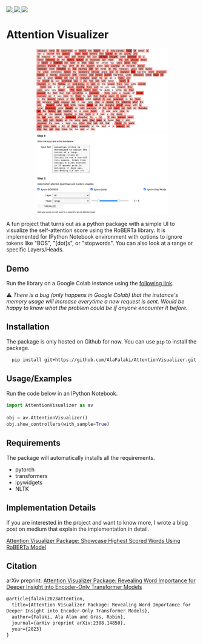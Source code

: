 
<a href="https://twitter.com/NLPiation">
<img src="https://img.shields.io/badge/Author-Twitter-blue" />
</a>
<a href="https://pub.towardsai.net/attention-visualizer-package-showcase-highest-scored-words-using-roberta-model-8218658b4447">
<img src="https://img.shields.io/badge/Blog%20Post-Medium-orange" />
</a>
<a href="https://colab.research.google.com/github/AlaFalaki/AttentionVisualizer/blob/main/demo.ipynb">
<img src="https://colab.research.google.com/assets/colab-badge.svg" />
</a>

# Attention Visualizer

<p align="center">
<img width="350" src="https://raw.githubusercontent.com/AlaFalaki/AttentionVisualizer/main/images/output.png" />
<img width="350" src="https://raw.githubusercontent.com/AlaFalaki/AttentionVisualizer/main/images/UI.png">
</p>

A fun project that turns out as a python package with a simple UI to visualize the self-attention score using the RoBERTa library. It is implemented for IPython Notebook environment with options to ignore tokens like "BOS", "[dot]s", or "stopwords". You can also look at a range or specific Layers/Heads.
 
## Demo

Run the library on a Google Colab instance using the [following link](https://colab.research.google.com/github/AlaFalaki/AttentionVisualizer/blob/main/demo.ipynb).

:warning: *There is a bug (only happens in Google Colab) that the instance's memory usage will increase everytime a new request is sent. Would be happy to know what the problem could be if anyone encounter it before.*

## Installation

The package is only hosted on Github for now. You can use `pip` to install the package. 

```bash
  pip install git+https://github.com/AlaFalaki/AttentionVisualizer.git
```


## Usage/Examples

Run the code below in an IPython Notebook.

```python
import AttentionVisualizer as av

obj = av.AttentionVisualizer()
obj.show_controllers(with_sample=True)
```


## Requirements

The package will automatically installs all the requirements.

- pytorch
- transformers
- ipywidgets
- NLTK


## Implementation Details

If you are interested in the project and want to know more, I wrote a blog post on medium that explain the implementation in detail. 

<a href="https://pub.towardsai.net/attention-visualizer-package-showcase-highest-scored-words-using-roberta-model-8218658b4447">
Attention Visualizer Package: Showcase Highest Scored Words Using RoBERTa Model
</a>

## Citation

arXiv preprint: <a href="https://arxiv.org/abs/2308.14850">Attention Visualizer Package: Revealing Word Importance for Deeper Insight into Encoder-Only Transformer Models</a>

```
@article{falaki2023attention,
  title={Attention Visualizer Package: Revealing Word Importance for Deeper Insight into Encoder-Only Transformer Models},
  author={Falaki, Ala Alam and Gras, Robin},
  journal={arXiv preprint arXiv:2308.14850},
  year={2023}
}
```
